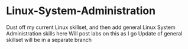 # Linux-System-Administration
Dust off my current Linux skillset, and then add general Linux System Administration skills here
Will post labs on this as I go
Update of general skillset will be in a separate branch
